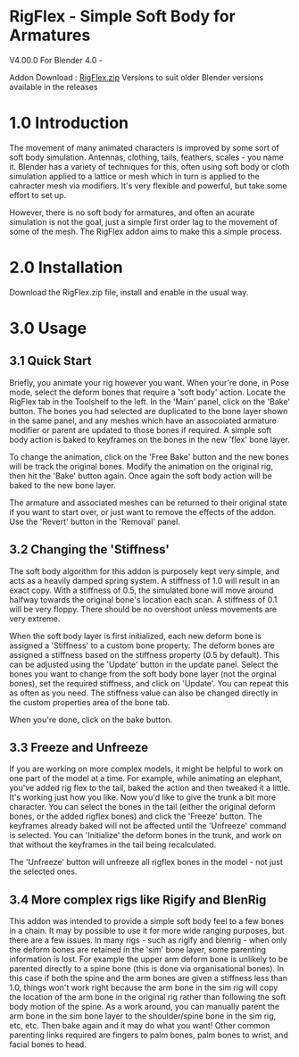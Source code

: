 # RigFlex - Simple Soft Body for Armatures

V4.00.0 For Blender 4.0 - 

Addon Download : [RigFlex.zip](https://github.com/nerk987/RigFlex/releases/download/v4.00.0/RigFlex_4_00_0.zip) 
Versions to suit older Blender versions available in the releases

# 1.0 Introduction
The movement of many animated characters is improved by some sort of soft body simulation. Antennas, clothing, tails, feathers, scales - you name it. Blender has a variety of techniques for this, often using soft body or cloth simulation applied to a lattice or mesh which in turn is applied to the cahracter mesh via modifiers. It's very flexible and powerful, but take some effort to set up.

However, there is no soft body for armatures, and often an acurate simulation is not the goal, just a simple first order lag to the movement of some of the mesh. The RigFlex addon aims to make this a simple process. 

# 2.0 Installation

Download the RigFlex.zip file, install and enable in the usual way.

# 3.0 Usage

## 3.1 Quick Start

Briefly, you animate your rig however you want. When your're done, in Pose mode, select the deform bones that require a 'soft body' action. Locate the RigFlex tab in the Toolshelf to the left. In the 'Main' panel, click on the 'Bake' button. The bones you had selected are duplicated to the bone layer shown in the same panel, and any meshes which have an assocoiated armature modifier or parent are updated to those bones if required. A simple soft body action is baked to keyframes on the bones in the new 'flex' bone layer.

To change the animation, click on the 'Free Bake' button and the new bones will be track the original bones. Modify the animation on the original rig, then hit the 'Bake' button again. Once again the soft body action will be baked to the new bone layer.

The armature and associated meshes can be returned to their original state if you want to start over, or just want to remove the effects of the addon. Use the 'Revert' button in the 'Removal' panel.

## 3.2 Changing the 'Stiffness'
The soft body algorithm for this addon is purposely kept very simple, and acts as a heavily damped spring system. A stiffness of 1.0 will result in an exact copy. With a stiffness of 0.5, the simulated bone will move around halfway towards the original bone's location each scan. A stiffness of 0.1 will be very floppy. There should be no overshoot unless movements are very extreme.

When the soft body layer is first initialized, each new deform bone is assigned a 'Stiffness' to a custom bone property. The deform bones are assigned a stiffness  based on the stiffness property (0.5 by default). This can be adjusted using the 'Update' button in the update panel. Select the bones you want to change from the soft body bone layer (not the orginal bones), set the required stiffness, and click on 'Update'. You can repeat this as often as you need.  The stiffness value can also be changed directly in the custom properties area of the bone tab.

When you're done, click on the bake button.

## 3.3 Freeze and Unfreeze
If you are working on more complex models, it might be helpful to work on one part of the model at a time. For example, while animating an elephant, you've added rig flex to the tail, baked the action and then tweaked it a little. It's working just how you like. Now you'd like to give the trunk a bit more character. You can select the bones in the tail (either the original deform bones, or the added rigflex bones) and click the 'Freeze' button. The keyframes already baked will not be affected until the 'Unfreeze' command is selected. You can 'Initialize' the deform bones in the trunk, and work on that without the keyframes in the tail being recalculated.

The 'Unfreeze' button will unfreeze all rigflex bones in the model - not just the selected ones.

## 3.4 More complex rigs like Rigify and BlenRig
This addon was intended to provide a simple soft body feel to a few bones in a chain. It may by possible to use it for more wide ranging purposes, but there are a few issues. In many rigs - such as rigify and blenrig - when only the deform bones are retained in the 'sim' bone layer, some parenting information is lost. For example the upper arm deform bone is unlikely to be parented directly to a spine bone (this is done via organisational bones). In this case if both the spine and the arm bones are given a stiffness less than 1.0, things won't work right because the arm bone in the sim rig will copy the location of the arm bone in the original rig rather than following the soft body motion of the spine. As a work around, you can manually parent the arm bone in the sim bone layer to the shoulder/spine bone in the sim rig, etc, etc. Then bake again and it may do what you want! Other common parenting links required are fingers to palm bones, palm bones to wrist, and facial bones to head.



